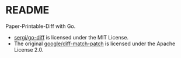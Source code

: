 # README

Paper-Printable-Diff with Go.

- [sergi/go-diff](https://github.com/sergi/go-diff) is licensed under the MIT License.
- The original [google/diff-match-patch](https://github.com/google/diff-match-patch) is licensed under the Apache License 2.0.
